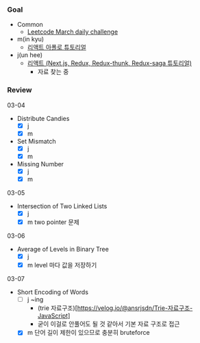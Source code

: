 ### Goal
- Common
    - [Leetcode March daily challenge](https://leetcode.com/explore/challenge/card/march-leetcoding-challenge-2021/588/week-1-march-1st-march-7th/) 
- m(in kyu)
    - [리액트 아폴로 튜토리얼](https://www.howtographql.com/react-apollo/0-introduction/)
- j(un hee)
    - [리액트 (Next.js, Redux, Redux-thunk, Redux-saga 튜토리얼)]()
        - 자료 찾는 중

### Review

03-04

- Distribute Candies
    - [x] j
    - [x] m
- Set Mismatch
    - [x] j
    - [x] m
- Missing Number
    - [x] j
    - [x] m

03-05

- Intersection of Two Linked Lists
    - [x] j
    - [x] m two pointer 문제

03-06

- Average of Levels in Binary Tree
    - [x] j
    - [x] m level 마다 값을 저장하기

03-07

- Short Encoding of Words
    - [ ] j ~ing
        - (trie 자료구조)[https://velog.io/@ansrjsdn/Trie-자료구조-JavaScript]
        -  굳이 이걸로 안풀어도 될 것 같아서 기본 자료 구조로 접근
    - [x] m 단어 길이 제한이 있으므로 충분히 bruteforce

